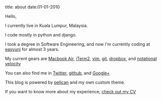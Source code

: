 title: about
date:01-01-2010

Hello,

I currently live in Kuala Lumpur, Malaysia. 

I code mostly in python and django.

I took a degree in Software Engineering, and now I'm currently coding at [easyuni](http://www.easyuni.com) for almost 3 years.

My current gears are [Macbook Air](http://www.apple.com/macbook-air/), [iTerm2](http://www.iterm2.com), [vim](http://www.vim.org/), [git](http://www.git-scm.com/), [dropbox](http://www.dropbox.com/), and [notational velocity](http://www.notational.net/)

You can also find me in [Twitter](https://twitter.com/kecebongsoft), [github](https://github.com/kecebongsoft), and [Google+](https://plus.google.com/u/0/105581558374023241765)

This blog is powered by [pelican](http://www.getpelican.com) and my own custom theme.

If you want to know more about my experience, [check out my CV](/cv.html)
